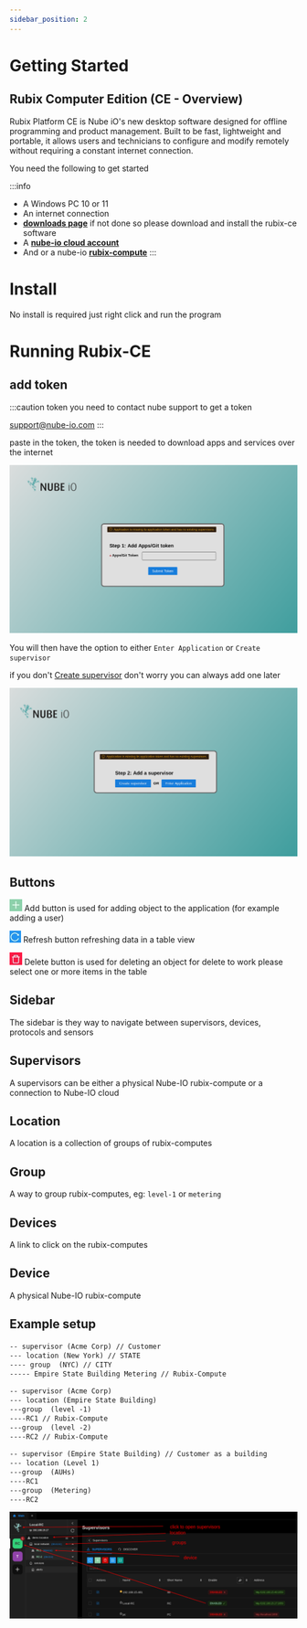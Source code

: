 ```yaml
---
sidebar_position: 2
---
```


# Getting Started

## Rubix Computer Edition (CE - Overview)

Rubix Platform CE is Nube iO's new desktop software designed for offline programming and product management.
Built to be fast, lightweight and portable, it allows users and technicians to configure and modify remotely without
requiring a constant internet connection.

You need the following to get started

:::info
* A Windows PC 10 or 11 
* An internet connection
* **[downloads page](download.md#download)** if not done so please download and install the rubix-ce software
* A **[nube-io cloud account](docker.md#nube-io-cloud-account)**
* And or a nube-io **[rubix-compute](../../hardware/controllers/supervisors/rubix-compute/overview.md)**
:::

  

# Install

No install is required just right click and run the program

# Running Rubix-CE

## add token


:::caution token
you need to contact nube support to get a token 

support@nube-io.com
:::


paste in the token, the token is needed to download apps and services over the internet

![gettingStartedToken.png](../img/apps/getting-started-token.png)

You will then have the option to either `Enter Application` or `Create supervisor`

if you don't [Create supervisor](supervisor.md#supervisor) don't worry you can always add one later

![getting-started-add-or-open.png](../img/apps/getting-started-add-or-open.png)

## Buttons

![add-button.png](../img/apps/add-button.png)  Add button is used for adding object to the application (for example
adding a user)

![refresh-button.png](../img/apps/refresh-button.png)  Refresh button refreshing data in a table view

![delete-button.png](../img/apps/delete-button.png)  Delete button is used for deleting an object for delete to work
please select one or more items in the table

## Sidebar

The sidebar is they way to navigate between supervisors, devices, protocols and sensors

## Supervisors

A supervisors can be either a physical Nube-IO rubix-compute or a connection to Nube-IO cloud

## Location

A location is a collection of groups of rubix-computes

## Group

A way to group rubix-computes, eg: `level-1` or `metering`

## Devices
A link to click on the rubix-computes

## Device
A physical Nube-IO rubix-compute

## Example setup

```
-- supervisor (Acme Corp) // Customer
--- location (New York) // STATE
---- group  (NYC) // CITY
----- Empire State Building Metering // Rubix-Compute
```

```
-- supervisor (Acme Corp) 
--- location (Empire State Building)
---group  (level -1) 
----RC1 // Rubix-Compute
---group  (level -2)
----RC2 // Rubix-Compute
```

```
-- supervisor (Empire State Building) // Customer as a building
--- location (Level 1)
---group  (AUHs)
----RC1 
---group  (Metering)
----RC2
```

![side-bar-supervisors.png](img/side-bar-supervisors.png)











